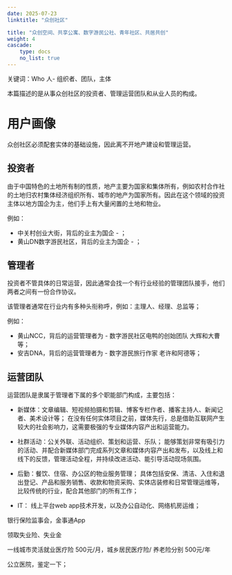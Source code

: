 ```yaml
---
date: 2025-07-23
linktitle: "众创社区"

title: "众创空间、共享公寓、数字游民公社、青年社区、共居共创"
weight: 4
cascade:
    type: docs
    no_list: true
---
```



关键词：Who 人- 组织者、团队，主体  


本篇描述的是从事众创社区的投资者、管理运营团队和从业人员的构成。

# 用户画像

众创社区必须配套实体的基础设施，因此离不开地产建设和管理运营。

## 投资者
由于中国特色的土地所有制的性质，地产主要为国家和集体所有，例如农村合作社的土地归农村集体经济组织所有、城市的地产为国家所有。因此在这个领域的投资主体以地方国企为主，他们手上有大量闲置的土地和物业。

例如：
- 中关村创业大街，背后的业主为国企 - ；
- 黄山DN数字游民社区，背后的业主为国企 - ；

## 管理者
投资者不管具体的日常运营，因此通常会找一个有行业经验的管理团队接手，他们两者之间有一份合作协议。

该管理者通常在行业内有多种头衔称呼，例如：主理人、经理、总监等；

例如：
- 黄山NCC，背后的运营管理者为 - 数字游民社区电鸭的创始团队 大辉和大曹等；
- 安吉DNA，背后的运营管理者为 - 数字游民旅行作家 老许和阿德等；


## 运营团队
运营团队是隶属于管理者下属的多个职能部门构成，主要包括：

- 新媒体：文章编辑、短视频拍摄和剪辑、博客专栏作者、播客主持人、新闻记者、美术设计等；
在没有任何实体项目之前，媒体先行，总是借助互联网产生较大的社会影响力，这需要极强的专业媒体内容产出和运营能力。

- 社群活动：公关外联、活动组织、策划和运营、乐队；
能够策划非常有吸引力的活动、并配合新媒体部门完成系列文章和媒体内容产出和发布，以及线上和线下的反馈，管理活动全程，并持续改进活动、能引导活动现场氛围。

- 后勤：餐饮、住宿、办公区的物业服务管理；
具体包括安保、清洁、入住和退出登记、产品和服务销售、收款和物资采购、实体店装修和日常管理运维等，比较传统的行业，配合其他部门的所有工作；

- IT：
线上平台web app技术开发，以及办公自动化、网络机房运维；



银行保险监事会，金事通App

领取失业险、失业金

一线城市灵活就业医疗险 500元/月，城乡居民医疗险/ 养老险分别 500元/年

公立医院，鉴定一下；
